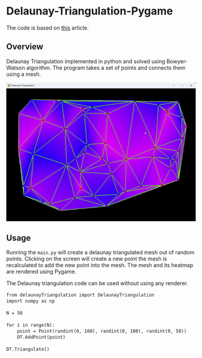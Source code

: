 # Delaunay-Triangulation-Pygame

The code is based on [this](https://gorillasun.de/blog/bowyer-watson-algorithm-for-delaunay-triangulation/) article.

## Overview

Delaunay Triangulation implemented in python and solved using Bowyer-Watson algorithm. The program takes a set of points and connects them using a mesh.

<p align="center">
  <img src="media/Delaunay_Triangulation.gif" alt="Delauny Triangulation Gif" />
</p>

## Usage

Running the `main.py` will create a delaunay triangulated mesh out of random points. Clicking on the screen will create a new point the mesh is recalculated to add the new point into the mesh. The mesh and its heatmap are rendered using Pygame.

The Delaunay triangulation code can be used without using any renderer.

```
from delaunayTriangulation import DelaunayTriangulation
import numpy as np

N = 50

for i in range(N):
	point = Point(randint(0, 100), randint(0, 100), randint(0, 50))
	DT.AddPoint(point)

DT.Triangulate()

```